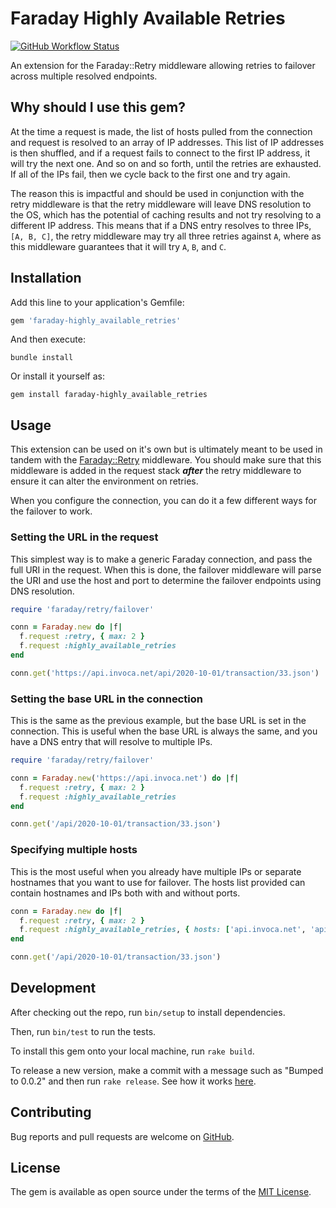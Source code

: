 # Faraday Highly Available Retries

[![GitHub Workflow Status](https://img.shields.io/github/workflow/status/invoca/faraday-highly_available_retries/ci)](https://github.com/invoca/faraday-highly_available_retries/actions?query=branch%3Amain)

An extension for the Faraday::Retry middleware allowing retries to failover across multiple resolved endpoints.

## Why should I use this gem?

At the time a request is made, the list of hosts pulled from the connection and request is resolved to an array of IP addresses.
This list of IP addresses is then shuffled, and if a request fails to connect to the first IP address, it will try the next one.
And so on and so forth, until the retries are exhausted. If all of the IPs fail, then we cycle back to the first one and try again.

The reason this is impactful and should be used in conjunction with the retry middleware is that the retry middleware will
leave DNS resolution to the OS, which has the potential of caching results and not try resolving to a different IP address.
This means that if a DNS entry resolves to three IPs, `[A, B, C]`, the retry middleware may try all three retries against
`A`, where as this middleware guarantees that it will try `A`, `B`, and `C`.

## Installation

Add this line to your application's Gemfile:

```ruby
gem 'faraday-highly_available_retries'
```

And then execute:

```shell
bundle install
```

Or install it yourself as:

```shell
gem install faraday-highly_available_retries
```

## Usage

This extension can be used on it's own but is ultimately meant to be used in tandem with the [Faraday::Retry](https://github.com/lostisland/faraday-retry) middleware.
You should make sure that this middleware is added in the request stack ***after*** the retry middleware to ensure
it can alter the environment on retries.

When you configure the connection, you can do it a few different ways for the failover to work.

### Setting the URL in the request

This simplest way is to make a generic Faraday connection, and pass the full URI in the request.
When this is done, the failover middleware will parse the URI and use the host and port to determine
the failover endpoints using DNS resolution.

```ruby
require 'faraday/retry/failover'

conn = Faraday.new do |f|
  f.request :retry, { max: 2 }
  f.request :highly_available_retries
end

conn.get('https://api.invoca.net/api/2020-10-01/transaction/33.json')
```

### Setting the base URL in the connection

This is the same as the previous example, but the base URL is set in the connection. This is useful
when the base URL is always the same, and you have a DNS entry that will resolve to multiple IPs.

```ruby
require 'faraday/retry/failover'

conn = Faraday.new('https://api.invoca.net') do |f|
  f.request :retry, { max: 2 }
  f.request :highly_available_retries
end

conn.get('/api/2020-10-01/transaction/33.json')
```

### Specifying multiple hosts

This is the most useful when you already have multiple IPs or separate hostnames that you want to
use for failover. The hosts list provided can contain hostnames and IPs both with and without ports.

```ruby
conn = Faraday.new do |f|
  f.request :retry, { max: 2 }
  f.request :highly_available_retries, { hosts: ['api.invoca.net', 'api.invoca.com'] }
end

conn.get('/api/2020-10-01/transaction/33.json')
```

## Development

After checking out the repo, run `bin/setup` to install dependencies.

Then, run `bin/test` to run the tests.

To install this gem onto your local machine, run `rake build`.

To release a new version, make a commit with a message such as "Bumped to 0.0.2" and then run `rake release`.
See how it works [here](https://bundler.io/guides/creating_gem.html#releasing-the-gem).

## Contributing

Bug reports and pull requests are welcome on [GitHub](https://github.com/invoca/faraday-highly_available_retries).

## License

The gem is available as open source under the terms of the [MIT License](https://opensource.org/licenses/MIT).
